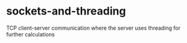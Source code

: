 # sockets-and-threading
TCP client-server communication where the server uses threading for further calculations
